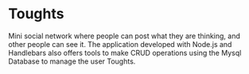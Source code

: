 # Toughts
Mini social network where people can post what they are thinking, and other people can see it. The application developed with Node.js and Handlebars also offers tools to make CRUD operations using the Mysql Database to manage the user Toughts.
